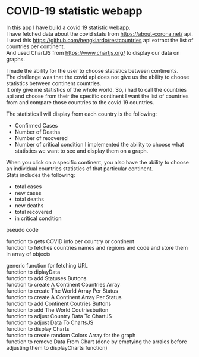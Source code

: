 

# COVID-19 statistic webapp

In this app I have build a covid 19 statistic webapp.  
I have fetched data about the covid stats from https://about-corona.net/ api.  
I used this https://github.com/hengkiardo/restcountries api extract the list of countries per continent.  
And used ChartJS from https://www.chartjs.org/ to display our data on graphs.  


I made the ability for the user to choose statistics between continents.  
The challenge was that the covid api does not give us the ability to choose statistics between continent countries.  
It only give me statistics of the whole world.
So, i had to call the countries api and choose from their the specific continent I want the list of countries from and compare those countries to the covid 19 countries.  

The statistics I will display from each country is the following:
- Confirmed Cases
- Number of Deaths
- Number of recovered
- Number of critical condition
I implemented the ability to choose what statistics we want to see and display them on a graph.  
  
When you click on a specific continent, you also have the ability to choose an individual countries statistics of that particular continent.  
Stats includes the following:
- total cases
- new cases
- total deaths
- new deaths
- total recovered
- in critical condition



pseudo code  
  
function to gets COVID info per country or continent  
function to fetches countries names and regions and code and store them in array of objects  
   
generic function for fetching URL  
function to diplayData  
function to add Statuses Buttons   
function to create A Continent Countries Array  
function to create The World Array Per Status  
function to create A Continent Array Per Status  
function to add Continent Coutries Buttons  
function to add The World Coutriesbutton   
function to adjust Country Data To ChartJS  
function to adjust Data To ChartsJS  
function to display Charts  
function to create random Colors Array for the graph  
function to remove Data From Chart  (done by emptying the arraies before adjusting them to displayCharts function)